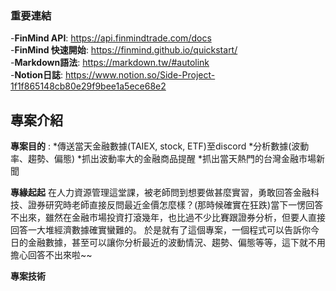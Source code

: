 ### 重要連結
-**FinMind API**: <https://api.finmindtrade.com/docs>  
-**FinMind 快速開始**: <https://finmind.github.io/quickstart/>  
-**Markdown語法**: <https://markdown.tw/#autolink>  
-**Notion日誌**: <https://www.notion.so/Side-Project-1f1f865148cb80e29f9bee1a5ece68e2>  

## 專案介紹
**專案目的** :
*傳送當天金融數據(TAIEX, stock, ETF)至discord
*分析數據(波動率、趨勢、偏態)
*抓出波動率大的金融商品提醒
*抓出當天熱門的台灣金融市場新聞

**專緣起起** 
在人力資源管理這堂課，被老師問到想要做甚麼實習，勇敢回答金融科技、證券研究時老師直接反問最近金價怎麼樣？(那時候確實在狂跌)當下一愣回答不出來，雖然在金融市場投資打滾幾年，也比過不少比賽跟證券分析，但要人直接回答一大堆經濟數據確實蠻難的。
於是就有了這個專案，一個程式可以告訴你今日的金融數據，甚至可以讓你分析最近的波動情況、趨勢、偏態等等，這下就不用擔心回答不出來啦~~

**專案技術** 
